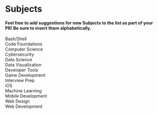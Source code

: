 # Subjects

#### Feel free to add suggestions for new Subjects to the list as part of your PR! Be sure to insert them alphabetically.

Bash/Shell  
Code Foundations  
Computer Science  
Cybersecurity  
Data Science  
Data Visualization  
Developer Tools  
Game Development  
Interview Prep  
iOS  
Machine Learning  
Mobile Development  
Web Design  
Web Development  
